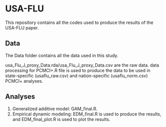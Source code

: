 # USA-FLU
This repository contains all the codes used to produce the results of the USA-FLU paper.
  
## Data   
The Data folder contains all the data used in this study.  
  
usa_Flu_J_proxy_Data.rda/usa_Flu_J_proxy_Data.csv are the raw data. data processing for PCMCI+.R file is used to produce the data to be used in state-specific (usaflu_raw.csv) and nation-specific (usaflu_norm.csv) PCMCI+ analyses.   
  
## Analyses  
  
1) Generalized additive model: GAM_final.R.  
2) Empirical dynamic modeling: EDM_final.R is used to produce the results, and EDM_final_plot.R is used to plot the results.     
